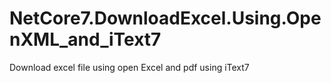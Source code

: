 # NetCore7.DownloadExcel.Using.OpenXML_and_iText7
Download excel file using open Excel and pdf using iText7
